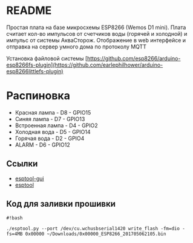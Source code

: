 # README #

Простая плата на базе микросхемы ESP8266 (Wemos D1 mini). Плата считает кол-во импульсов от счетчиков воды (горячей и холодной) и импульс от системы АкваСторож.
Отображение в web интерфейсе и отправка на сервер умного дома по протоколу MQTT

Установка файловой системы [https://github.com/esp8266/arduino-esp8266fs-plugin](https://github.com/earlephilhower/arduino-esp8266littlefs-plugin)


# Распиновка #
* Красная лампа - D8 - GPIO15
* Синяя лампа - D7 - GPIO13
* Встроенная лампа - D4 - GPIO2
* Холодная вода - D5 - GPIO14
* Горячая вода - D2 - GPIO4
* ALARM - D6 - GPIO12


## Ссылки ##
* [esptool-gui](https://github.com/Rodmg/esptool-gui)
* [esptool](https://github.com/espressif/esptool)


## Код для заливки прошивки ##
```
#!bash

./esptool.py --port /dev/cu.wchusbserial1420 write_flash -fm=dio -fs=4MB 0x00000 ~/Downloads/0x00000_ESP8266_201705062105.bin

```
